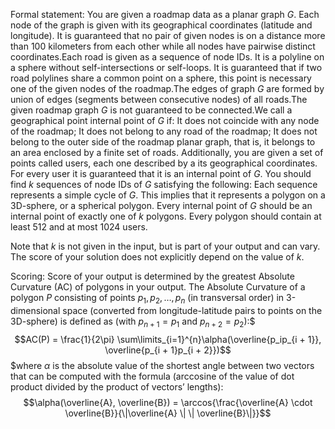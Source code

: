 Formal statement:
You are given a roadmap data as a planar graph $G$. Each node of the graph is given with its geographical coordinates (latitude and longitude). It is guaranteed that no pair of given nodes is on a distance more than 100 kilometers from each other while all nodes have pairwise distinct coordinates.Each road is given as a sequence of node IDs. It is a polyline on a sphere without self-intersections or self-loops. It is guaranteed that if two road polylines share a common point on a sphere, this point is necessary one of the given nodes of the roadmap.The edges of graph $G$ are formed by union of edges (segments between consecutive nodes) of all roads.The given roadmap graph $G$ is not guaranteed to be connected.We call a geographical point internal point of $G$ if:
It does not coincide with any node of the roadmap;
    It does not belong to any road of the roadmap;
    It does not belong to the outer side of the roadmap planar graph, that is, it belongs to an area enclosed by a finite set of roads.
 Additionally, you are given a set of points called users, each one described by a its geographical coordinates. For every user it is guaranteed that it is an internal point of $G$. You should find $k$ sequences of node IDs of $G$ satisfying the following:
 Each sequence represents a simple cycle of $G$. This implies that it represents a polygon on a 3D-sphere, or a spherical polygon.
     Every internal point of $G$ should be an internal point of exactly one of $k$ polygons.
     Every polygon should contain at least 512 and at most 1024 users.
 
	
		
Note that $k$ is not given in the input, but is part of your output and can vary. The score of your solution does not explicitly depend on the value of $k$.

Scoring:
Score of your output is determined by the greatest Absolute Curvature (AC) of polygons in your output.
The Absolute Curvature of a polygon $P$ consisting of points $p_1,p_2,…,p_n$ (in transversal order) in 3-dimensional space (converted from longitude-latitude pairs to points on the 3D-sphere) is defined as (with $p_{n+1}=p_1$ and $p_{n+2}=p_2$):$$$AC(P) = \frac{1}{2\pi} \sum\limits_{i=1}^{n}\alpha(\overline{p_ip_{i + 1}}, \overline{p_{i + 1}p_{i + 2}})$$$where $\alpha$ is the absolute value of the shortest angle between two vectors that can be computed with the formula (arccosine of the value of dot product divided by the product of vectors’ lengths):$$\alpha(\overline{A}, \overline{B}) = \arccos{\frac{\overline{A} \cdot \overline{B}}{\|\overline{A} \| \| \overline{B}\|}}$$
